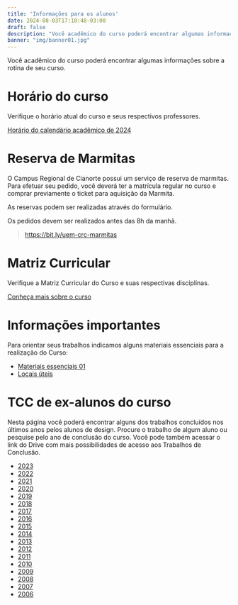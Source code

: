 ```yaml
---
title: 'Informações para os alunos'
date: 2024-08-03T17:10:48-03:00
draft: false
description: "Você acadêmico do curso poderá encontrar algumas informações sobre a rotina de seu curso."
banner: "img/banner01.jpg"
---
```

Você acadêmico do curso poderá encontrar algumas informações sobre a rotina de seu curso.

# Horário do curso 

Verifique o horário atual do curso e seus respectivos professores. 

[Horário do calendário acadêmico de 2024](<2024/2024.02.01 Horário do Design - 1o e 2o semestres de 2024 v.30.pdf>)

# Reserva de Marmitas
O Campus Regional de Cianorte possui um serviço de reserva de marmitas. Para efetuar seu pedido, você deverá ter a matrícula regular no curso e comprar previamente o ticket para aquisição da Marmita.

As reservas podem ser realizadas através do formulário. 

Os pedidos devem ser realizados antes das 8h da manhã.

> https://bit.ly/uem-crc-marmitas

# Matriz Curricular
Verifique a Matriz Curricular do Curso e suas respectivas disciplinas. 

[Conheça mais sobre o curso](/institucional/curso)

# Informações importantes

Para orientar seus trabalhos indicamos alguns materiais essenciais para a realização do Curso:

- [Materiais essenciais 01](/blog/2019/03/guia-do-estudante-materiais-essenciais-2/)
- [Locais úteis](/blog/2019/02/guia-do-estudante-locais-uteis-2/)

# TCC de ex-alunos do curso

Nesta página você poderá encontrar alguns dos trabalhos concluídos nos últimos anos pelos alunos de design. Procure o trabalho de algum aluno ou pesquise pelo ano de conclusão do curso. Você pode também acessar o link do Drive com mais possibilidades de acesso aos Trabalhos de Conclusão. 

* [2023](trabalhos-de-2023 "Trabalhos de 2023")
* [2022](trabalhos-de-2022 "Trabalhos de 2022")
* [2021](trabalhos-de-2021 "Trabalhos de 2021")
* [2020](trabalhos-de-2020 "Trabalhos de 2020")
* [2019](trabalhos-de-2019 "Trabalhos de 2019")
* [2018](trabalhos-de-2018 "Trabalhos de 2018")
* [2017](trabalhos-de-2017 "Trabalhos de 2017")
* [2016](trabalhos-de-2016 "Trabalhos de 2016")
* [2015](trabalhos-de-2015 "Trabalhos de 2015")
* [2014](trabalhos-de-2014 "Trabalhos de 2014")
* [2013](trabalhos-de-2013 "Trabalhos de 2013")
* [2012](trabalhos-de-2012 "Trabalhos de 2012")
* [2011](trabalhos-de-2011 "Trabalhos de 2011")
* [2010](trabalhos-de-2010 "Trabalhos de 2010")
* [2009](trabalhos-de-2009 "Trabalhos de 2009")
* [2008](trabalhos-de-2008 "Trabalhos de 2008")
* [2007](trabalhos-de-2007 "Trabalhos de 2007")
* [2006](trabalhos-de-2006 "Trabalhos de 2006")
